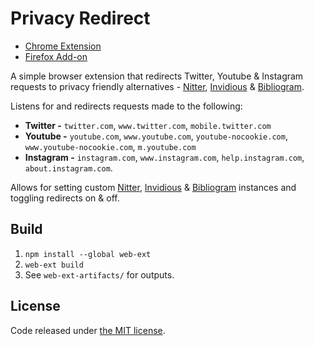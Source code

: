 # Privacy Redirect

-  [Chrome Extension](https://chrome.google.com/webstore/detail/privacy-redirect/pmcmeagblkinmogikoikkdjiligflglb)
-  [Firefox Add-on](https://addons.mozilla.org/en-US/firefox/addon/privacy-redirect/)

A simple browser extension that redirects Twitter, Youtube & Instagram requests to privacy friendly alternatives - [Nitter](https://github.com/zedeus/nitter), [Invidious](https://github.com/omarroth/invidious) & [Bibliogram](https://github.com/cloudrac3r/bibliogram).

Listens for and redirects requests made to the following: 
  - **Twitter -** `twitter.com`, `www.twitter.com`, `mobile.twitter.com` 
  - **Youtube -** `youtube.com`, `www.youtube.com`, `youtube-nocookie.com`, `www.youtube-nocookie.com`, `m.youtube.com`
  - **Instagram -** `instagram.com`, `www.instagram.com`, `help.instagram.com`, `about.instagram.com`.

Allows for setting custom [Nitter](https://github.com/zedeus/nitter/wiki/Instances), [Invidious](https://github.com/omarroth/invidious/wiki/Invidious-Instances) & [Bibliogram](https://github.com/cloudrac3r/bibliogram/wiki/Instances) instances and toggling redirects on & off.

## Build

1.  `npm install --global web-ext`
2.  `web-ext build`
3.  See `web-ext-artifacts/` for outputs.

## License

Code released under [the MIT license](LICENSE.txt).
